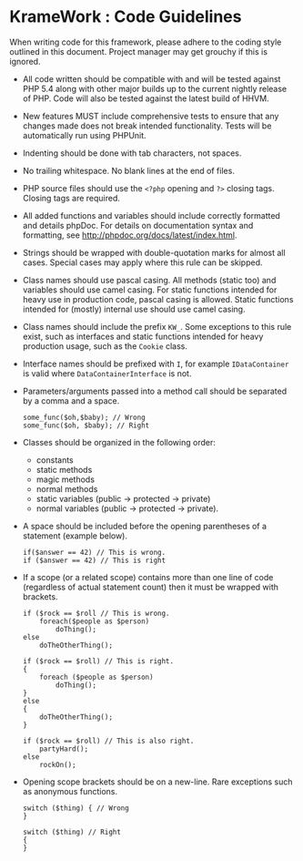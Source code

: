# KrameWork : Code Guidelines

When writing code for this framework, please adhere to the coding style outlined in this document. Project manager may get grouchy if this is ignored.

+ All code written should be compatible with and will be tested against PHP 5.4 along with other major builds up to the current nightly release of PHP. Code will also be tested against the latest build of HHVM.

+ New features MUST include comprehensive tests to ensure that any changes made does not break intended functionality. Tests will be automatically run using PHPUnit.

+ Indenting should be done with tab characters, not spaces.

+ No trailing whitespace. No blank lines at the end of files.

+  PHP source files should use the `<?php` opening and  `?>` closing tags. Closing tags are required.

+ All added functions and variables should include correctly formatted and details phpDoc. For details on documentation syntax and formatting, see http://phpdoc.org/docs/latest/index.html.

+ Strings should be wrapped with double-quotation marks for almost all cases. Special cases may apply where this rule can be skipped.

+ Class names should use pascal casing. All methods (static too) and variables should use camel casing. For static functions intended for heavy use in production code, pascal casing is allowed. Static functions intended for (mostly) internal use should use camel casing.

+ Class names should include the prefix `KW_`. Some exceptions to this rule exist, such as interfaces and static functions intended for heavy production usage, such as the `Cookie` class.

+ Interface names should be prefixed with `I`, for example `IDataContainer` is valid where `DataContainerInterface` is not.

+ Parameters/arguments passed into a method call should be separated by a comma and a space.
  ```
  some_func($oh,$baby); // Wrong
  some_func($oh, $baby); // Right
  ```

+ Classes should be organized in the following order:
  + constants
  + static methods
  + magic methods
  + normal methods
  + static variables (public -> protected -> private)
  + normal variables (public -> protected -> private).


+ A space should be included before the opening parentheses of a statement (example below).

  ```
  if($answer == 42) // This is wrong.
  if ($answer == 42) // This is right
  ```


+ If a scope (or a related scope) contains more than one line of code (regardless of actual statement count) then it must be wrapped with brackets.

  ```
  if ($rock == $roll // This is wrong.
      foreach($people as $person)
          doThing();
  else
      doTheOtherThing();

  if ($rock == $roll) // This is right.
  {
      foreach ($people as $person)
          doThing();
  }
  else
  {
      doTheOtherThing();
  }

  if ($rock == $roll) // This is also right.
      partyHard();
  else
      rockOn();
  ```

+ Opening scope brackets should be on a new-line. Rare exceptions such as anonymous functions.

  ```
  switch ($thing) { // Wrong
  }

  switch ($thing) // Right
  {
  }
  ```